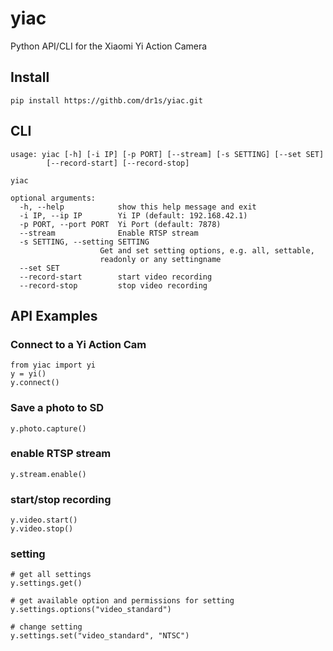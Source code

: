 # yiac
Python API/CLI for the Xiaomi Yi Action Camera


## Install

    pip install https://githb.com/dr1s/yiac.git

## CLI
    usage: yiac [-h] [-i IP] [-p PORT] [--stream] [-s SETTING] [--set SET]
            [--record-start] [--record-stop]

    yiac

    optional arguments:
      -h, --help            show this help message and exit
      -i IP, --ip IP        Yi IP (default: 192.168.42.1)
      -p PORT, --port PORT  Yi Port (default: 7878)
      --stream              Enable RTSP stream
      -s SETTING, --setting SETTING
                        Get and set setting options, e.g. all, settable,
                        readonly or any settingname
      --set SET
      --record-start        start video recording
      --record-stop         stop video recording

## API Examples

### Connect to a Yi Action Cam

    from yiac import yi
    y = yi()
    y.connect()

### Save a photo to SD

    y.photo.capture()

### enable RTSP stream

    y.stream.enable()

### start/stop recording

    y.video.start()
    y.video.stop()

### setting

    # get all settings
    y.settings.get()

    # get available option and permissions for setting
    y.settings.options("video_standard")

    # change setting
    y.settings.set("video_standard", "NTSC")


